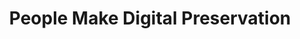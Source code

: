 ---
abstract: null
creators:
- Kilbride, William
- Middleton, Sarah
date: null
document_url: https://services.phaidra.univie.ac.at/api/object/o:1424726/download
grand_parent: iPRES
institutions:
- Digital Preservation Coalition
keywords: []
landing_page_url: https://phaidra.univie.ac.at/o:1424726
language: eng
layout: publication
license: All rights reserved
notes_url: null
parent: iPRES 2021
presentation_url: null
size: 93019
source_name: iPRES
title: People Make Digital Preservation
type: lightning talk
year: 2021
---